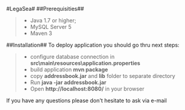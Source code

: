 #LegaSea#
##Prerequisities##
>- Java 1.7 or higher;
>- MySQL Server 5
>- Maven 3

##Installation##
To deploy application you should go thru next steps:
>- configure database connection in **src\main\resources\application.properties**
>- build application **mvn package**
>- copy **addressbook.jar** and **lib** folder to separate directory
>- Run **java -jar addressbook.jar**
>- Open **http://localhost:8080/** in your browser

If you have any questions please don't hesitate to ask via e-mail
